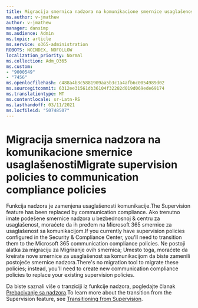 ```yaml
---
title: Migracija smernica nadzora na komunikacione smernice usaglašenosti
ms.author: v-jmathew
author: v-jmathew
manager: dansimp
ms.audience: Admin
ms.topic: article
ms.service: o365-administration
ROBOTS: NOINDEX, NOFOLLOW
localization_priority: Normal
ms.collection: Adm_O365
ms.custom:
- "9000549"
- "7456"
ms.openlocfilehash: c488a4b3c5881909aa5b3c1a4afb6c0054989d02
ms.sourcegitcommit: 6312ee31561db36104f32282d019d069ede69174
ms.translationtype: MT
ms.contentlocale: sr-Latn-RS
ms.lasthandoff: 03/11/2021
ms.locfileid: "50748507"
---
```

# <a name="migrate-supervision-policies-to-communication-compliance-policies"></a><span data-ttu-id="1aa22-102">Migracija smernica nadzora na komunikacione smernice usaglašenosti</span><span class="sxs-lookup"><span data-stu-id="1aa22-102">Migrate supervision policies to communication compliance policies</span></span>

<span data-ttu-id="1aa22-103">Funkcija nadzora je zamenjena usaglašenosti komunikacije.</span><span class="sxs-lookup"><span data-stu-id="1aa22-103">The Supervision feature has been replaced by communication compliance.</span></span> <span data-ttu-id="1aa22-104">Ako trenutno imate podešene smernice nadzora u bezbednosnoj & centru za usaglašenost, moraćete da ih pređem na Microsoft 365 smernice za usaglašenost sa komunikacijom.</span><span class="sxs-lookup"><span data-stu-id="1aa22-104">If you currently have supervision policies configured in the Security & Compliance Center, you'll need to transition them to the Microsoft 365 communication compliance policies.</span></span> <span data-ttu-id="1aa22-105">Ne postoji alatka za migraciju za Migriranje ovih smernica; Umesto toga, moraćete da kreirate nove smernice za usaglašenost sa komunikacijom da biste zamenili postojeće smernice nadzora.</span><span class="sxs-lookup"><span data-stu-id="1aa22-105">There's no migration tool to migrate these policies; instead, you'll need to create new communication compliance policies to replace your existing supervision policies.</span></span>

<span data-ttu-id="1aa22-106">Da biste saznali više o tranziciji iz funkcije nadzora, pogledajte članak [Prebacivanje sa nadzora](https://go.microsoft.com/fwlink/?linkid=2128750).</span><span class="sxs-lookup"><span data-stu-id="1aa22-106">To learn more about the transition from the Supervision feature, see [Transitioning from Supervision](https://go.microsoft.com/fwlink/?linkid=2128750).</span></span>
